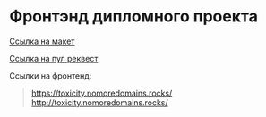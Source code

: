 # Фронтэнд дипломного проекта

[Ссылка на макет](https://disk.yandex.ru/d/a7OjbO9Z3xAFKA)

[Ссылка на пул реквест](https://github.com/KM-ForProjects/movies-explorer-frontend/pull/2)

Ссылки на фронтенд:
> https://toxicity.nomoredomains.rocks/
> http://toxicity.nomoredomains.rocks/
